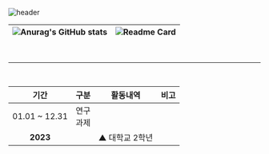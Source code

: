 ![header](https://capsule-render.vercel.app/api?type=waving&color=3E54AC&height=250&text=Rossum&animation=fadeIn&fontColor=EEEEEE&fontSize=100&fontAlignY=40&desc=Hello%20World!&descAlign=64)

|![Anurag's GitHub stats](https://github-readme-stats.vercel.app/api?username=achieven123&show_icons=true&include_all_commits=true&theme=buefy&hide_border=true) | ![Readme Card](https://github-readme-stats.vercel.app/api/top-langs/?username=achieven123&layout=compact&theme=buefy&hide_border=true) |
| ------------- | ------------- |

<br>
<hr>
<br>

| 기간 | 구분 | 활동내역 | 비고 |
| :---: | :---: | :---: | :---: |
| 01.01 ~ 12.31 | 연구<br>과제|  |  |
| **2023**  |  | ▲ 대학교 2학년 |  |
